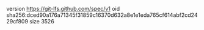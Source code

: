version https://git-lfs.github.com/spec/v1
oid sha256:dced90a176a71345f31859c16370d632a8e1e1eda765cf614abf2cd2429cf809
size 3526

